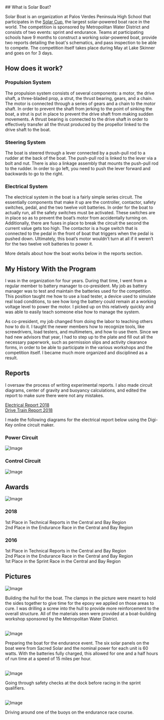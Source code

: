 <head>
 <!-- Global site tag (gtag.js) - Google Analytics -->
<script async src="https://www.googletagmanager.com/gtag/js?id=UA-136356923-1"></script>
<script>
  window.dataLayer = window.dataLayer || [];
  function gtag(){dataLayer.push(arguments);}
  gtag('js', new Date());

  gtag('config', 'UA-136356923-1');
</script>

 </head>
## What is Solar Boat?

Solar Boat is an organization at Palos Verdes Peninsula High School that participates in the [Solar Cup](http://www.mwdh2o.com/inthecommunity/education-programs/Pages/Solar-Cup.aspx), the largest solar-powered boat race in the world.
The competition is sponsored by Metropolitan Water District and consists of two events: sprint and endurance.
Teams at participating schools have 9 months to construct a working solar-powered boat, provide two reports detailing the boat's schematics, and pass inspection to be able to compete.
The competition itself takes place during May at Lake Skinner and goes on for 3 days.

## How does it work?

### Propulsion System
The propulsion system consists of several components: a motor, the drive shaft, a three-bladed prop, a strut, the thrust bearing, gears, and a chain. The motor is connected through a series of gears and a chain to the motor shaft. In order to prevent the shaft from jerking to the point of sinking the boat, a strut is put in place to prevent the drive shaft from making sudden movements. A thrust bearing is connected to the drive shaft in order to effectively transfer all the thrust produced by the propellor linked to the drive shaft to the boat.

### Steering System
The boat is steered through a lever connected by a push-pull rod to a rudder at the back of the boat. The push-pull rod is linked to the lever via a bolt and nut. There is also a linkage assembly that mounts the push-pull rod to the rudder. In order to go left, you need to push the lever forward and backwards to go to the right.

### Electrical System
The electrical system in the boat is a fairly simple series circuit. The essentially components that make it up are the controller, contactor, safety switches, pedal, and the two twelve volt batteries. In order for the boat to actually run, all the safety switches must be activated. These switches are in place so as to prevent the boat’s motor from accidentally turning on. Additionally, there are fuses in place to break the circuit the second the current value gets too high. The contactor is a huge switch that is connected to the pedal in the front of boat that triggers when the pedal is pushed down. Ultimately, this boat’s motor wouldn’t turn at all if it weren’t for the two twelve volt batteries to power it.

More details about how the boat works below in the reports section.

## My History With the Program
I was in the organization for four years. During that time, I went from a regular member to battery manager to co-president. My job as battery manager was to test and maintain the batteries used for the competition. This position taught me how to use a load tester, a device used to simulate real load conditions, to see how long the battery could remain at a working voltage level to power the motor. I picked up on this relatively quickly and was able to easily teach someone else how to manage the system. 

As co-president, my job changed from doing the labor to teaching others how to do it. I taught the newer members how to recognize tools, like screwdrivers, load testers, and multimeters, and how to use them. Since we had new advisors that year, I had to step up to the plate and fill out all the necessary paperwork, such as permission slips and activity clearance forms, in order to be able to participate in the various workshops and the competition itself. I became much more organized and disciplined as a result. 

## Reports 

I oversaw the process of writing experimental reports. I also made circuit diagrams, center of gravity and buoyancy calculations, and edited the report to make sure there were not any mistakes.

[Electrical Report 2018](Copy%20of%202018%20Elec%20Report.pdf)<br>
[Drive Train Report 2018](Copy%20of%20Drive%20Train%20Report.pdf)

I made the following diagrams for the electrical report below using the Digi-Key online circuit maker.


### Power Circuit
![Image](Solar-Boat-Power-Circuit.png)
<br>
### Control Circuit
![Image](Solar-Boat-Control-Circuit.png)
<br>

## Awards
![Image](Solar%20Boat%20Awards.jpg)
### 2018
1st Place in Technical Reports in the Central and Bay Region<br>
2nd Place in the Endurance Race in the Central and Bay Region<br>

### 2016
1st Place in Technical Reports in the Central and Bay Region<br>
2nd Place in the Endurance Race in the Central and Bay Region<br>
1st Place in the Sprint Race in the Central and Bay Region<br>

## Pictures 
![Image](Building%20Hull.JPG) <br>
<figcaption> Building the hull for the boat. The clamps in the picture were meant to hold the sides together to give time for the epoxy we applied on those areas to cure. I was drilling a screw into the hull to provide more reinforcement to the overall structure. All of the materials seen were provided at a boat-building workshop sponsored by the Metropolitan Water District. </figcaption> <br>

![Image](Preparing%20Boat.JPG)<br>
<figcaption> Preparing the boat for the endurance event. The six solar panels on the boat were from Sacred Solar and the nominal power for each unit is 60 watts. With the batteries fully charged, this allowed for one and a half hours of run time at a speed of 15 miles per hour.</figcaption> <br>

![Image](At%20The%20Dock.JPG)<br>
<figcaption> Going through safety checks at the dock before racing in the sprint qualifiers. </figcaption><br>

![Image](Driving%20Boat.JPG)<br>
<figcaption> Driving around one of the buoys on the endurance race course.</figcaption><br>



